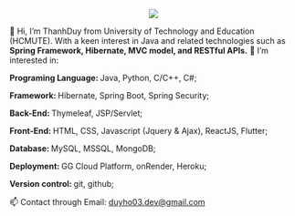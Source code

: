 <p align="center">
  <a href="https://skillicons.dev">
    <img src="https://skillicons.dev/icons?i=js,html,css,java,hibernate,git,github,mysql,googlecloud" />
  </a>
</p>

👋 Hi, I’m ThanhDuy from University of Technology and Education (HCMUTE). With a keen interest in Java and related technologies such as <b> Spring Framework, Hibernate, MVC model, and RESTful APIs.</b> 
👀 I’m interested in:
   
   <b>Programing Language: </b> Java, Python, C/C++, C#;

   <b>Framework:  </b> Hibernate, Spring Boot, Spring Security;

   <b>Back-End:  </b> Thymeleaf, JSP/Servlet;

   <b>Front-End:  </b>HTML, CSS, Javascript (Jquery & Ajax), ReactJS, Flutter;

   <b>Database:  </b>MySQL, MSSQL, MongoDB;

   <b>Deployment:  </b>GG Cloud Platform, onRender, Heroku;
 
   <b>Version control:  </b>git, github;

📫 Contact through Email: duyho03.dev@gmail.com




